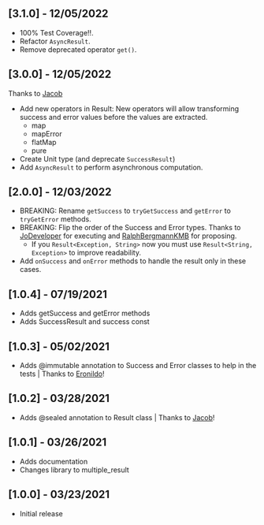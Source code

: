 ## [3.1.0] - 12/05/2022
* 100% Test Coverage!!.
* Refactor `AsyncResult`.
* Remove deprecated operator `get()`.

## [3.0.0] - 12/05/2022
Thanks to [Jacob](https://github.com/jacobaraujo7)
* Add new operators in Result:
  New operators will allow transforming success and error values before the values are extracted.
   * map
   * mapError
   * flatMap
   * pure
* Create Unit type (and deprecate `SuccessResult`)
* Add `AsyncResult` to perform asynchronous computation.

## [2.0.0] - 12/03/2022

* BREAKING: Rename `getSuccess` to `tryGetSuccess` and `getError` to `tryGetError` methods.
* BREAKING: Flip the order of the Success and Error types. Thanks to [JoDeveloper](https://github.com/JoDeveloper) for executing and [RalphBergmannKMB](https://github.com/RalphBergmannKMB) for proposing.
  * If you `Result<Exception, String>` now you must use `Result<String, Exception>` to improve readability.
* Add `onSuccess` and `onError` methods to handle the result only in these cases.

## [1.0.4] - 07/19/2021

* Adds getSuccess and getError methods
* Adds SuccessResult and success const

## [1.0.3] - 05/02/2021

* Adds @immutable annotation to Success and Error classes to help in the tests | Thanks to [Eronildo](https://github.com/Eronildo)!

## [1.0.2] - 03/28/2021

* Adds @sealed annotation to Result class | Thanks to [Jacob](https://github.com/jacobaraujo7)!

## [1.0.1] - 03/26/2021

* Adds documentation
* Changes library to multiple_result

## [1.0.0] - 03/23/2021

* Initial release

